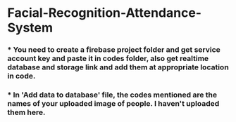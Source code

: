 # Facial-Recognition-Attendance-System
### * You need to create a firebase project folder and get service account key and paste it in codes folder, also get realtime database and storage link and add them at appropriate location in code.
### * In 'Add data to database' file, the codes mentioned are the names of your uploaded image of people. I haven't uploaded them here.
